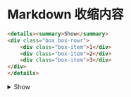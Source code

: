 # Markdown 收缩内容

```markdown
<details><summary>Show</summary>
<div class="box box-rowr">
	<div class="box-item">1</div>
	<div class="box-item">2</div>
	<div class="box-item">3</div>
</div>
</details>
```

<details><summary>Show</summary>
<div class="box box-rowr">
	<div class="box-item">1</div>
	<div class="box-item">2</div>
	<div class="box-item">3</div>
</div>
</details>
